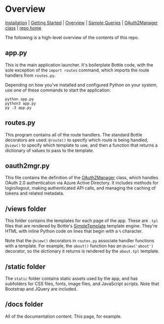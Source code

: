 # Overview

[Installation](../Installation/readme.md) | [Getting Started](../GettingStarted/readme.md) | [Overview](../Overview/readme.md) | [Sample Queries](../SampleQueries/readme.md) | [OAuth2Manager class](../OAuth2Manager/readme.md) | [repo home](https://github.com/dmahugh/bottle-msgraph)

The following is a high-level overview of the contents of this repo.

## app.py

This is the main application launcher. It's boilerplate Bottle code, with the sole exception of the ```import routes``` command, which imports the route handlers from ```routes.py```.

Depending on how you've installed and configured Python on your system, use one of these commands to start the application:

```
python app.py
python3 app.py
py -3 app.py
```

## routes.py

This program contains all of the route handlers. The standard Bottle decorators are used: ```@route()``` to specify which route is being handled, ```@view()``` to specify which template to use, and then a function that returns a dictionary of values to pass to the template.

## oauth2mgr.py

This file contains the definition of the [OAuth2Manager](../OAuth2Manager/readme.md) class, which handles OAuth 2.0 authentication via Azure Active Directory. It includes methods for login/logout, making authenticated API calls, and managing the caching of tokens and related metadata.

## /views folder

This folder contains the templates for each page of the app. These are ```.tpl``` files that are rendered by Bottle's [SimpleTemplate](http://bottlepy.org/docs/dev/stpl.html) template engine. They're HTML with inline Python code on lines that begin with a ```%``` character.

Note that the ```@view()``` decorators in ```routes.py``` associate handler functions with a template. For example, the ```about()``` function has an ```@view('about')``` decorator, so the dictionary it returns is rendered by the ```about.tpl``` template.

## /static folder

The ```static``` folder contains static assets used by the app, and has subfolders for CSS files, fonts, image files, and JavaScript scripts. Note that Bootstrap and JQuery are included.

## /docs folder

All of the documentation content. This page, for example.
